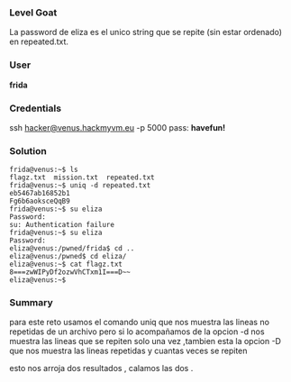 ### Level Goat
La password de eliza es el unico string que se repite (sin estar ordenado) en repeated.txt.
### User
**frida**
### Credentials
ssh hacker@venus.hackmyvm.eu -p 5000
pass: **havefun!**
### Solution
```shell
frida@venus:~$ ls
flagz.txt  mission.txt  repeated.txt
frida@venus:~$ uniq -d repeated.txt
eb5467ab16852b1
Fg6b6aoksceQqB9
frida@venus:~$ su eliza
Password:
su: Authentication failure
frida@venus:~$ su eliza
Password:
eliza@venus:/pwned/frida$ cd ..
eliza@venus:/pwned$ cd eliza/
eliza@venus:~$ cat flagz.txt
8===zwWIPyDf2ozwVhCTxm1I===D~~
eliza@venus:~$
```
### Summary

para este reto usamos el comando uniq que nos muestra las lineas no repetidas de un archivo pero si lo acompañamos de la opcion -d nos muestra las lineas que se repiten solo una vez ,tambien esta la opcion -D que nos muestra las lineas repetidas y cuantas veces se repiten 

esto nos arroja dos resultados , calamos las dos .